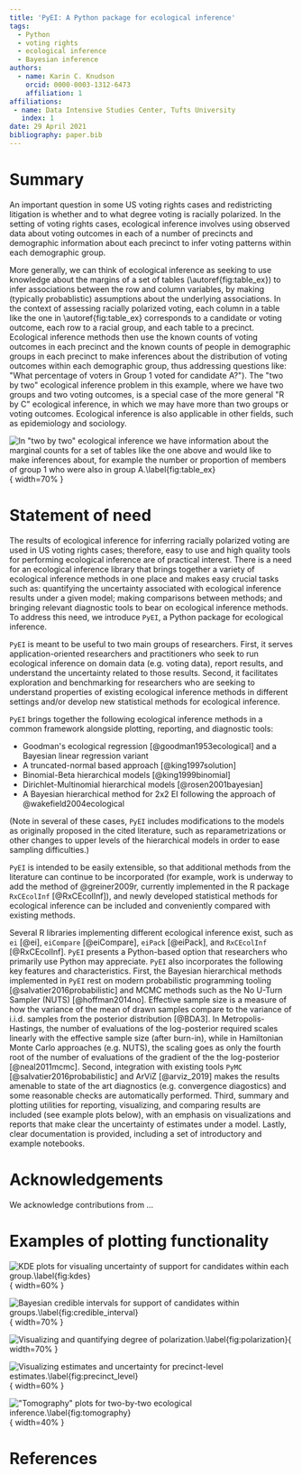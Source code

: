 ```yaml
---
title: 'PyEI: A Python package for ecological inference'
tags:
  - Python
  - voting rights
  - ecological inference
  - Bayesian inference
authors:
  - name: Karin C. Knudson
    orcid: 0000-0003-1312-6473
    affiliation: 1
affiliations:
 - name: Data Intensive Studies Center, Tufts University
   index: 1
date: 29 April 2021
bibliography: paper.bib
---
```


# Summary

An important question in some US voting rights cases and
redistricting litigation is whether and to what degree voting is racially polarized.
In the setting of voting rights cases, ecological inference involves using
observed data about voting outcomes in each of a number of precincts and demographic information
about each precinct to infer voting patterns within each demographic group.

More generally, we can think of ecological inference as seeking to use knowledge about the margins of a set of tables (\autoref{fig:table_ex}) to infer associations between the row and column variables, by making (typically probablistic) assumptions about the underlying associations. In the context of assessing racially polarized voting, each column in a table like the one in \autoref{fig:table_ex} corresponds to a candidate or voting outcome, each row to a racial group, and each table to a precinct. Ecological inference methods then use the known counts of voting outcomes in each precinct and the known counts of people in demographic groups in each precinct to make inferences about the distribution of voting outcomes within each demographic group, thus addressing questions like: "What percentage of voters in Group 1 voted for candidate A?"). The "two by two" ecological inference problem in this example, where we have two groups and two voting outcomes, is a special case of the more general "R by C" ecological inference, in which we may have more than two groups or voting outcomes.
Ecological inference is also applicable in other fields, such as epidemiology and sociology.

![In "two by two" ecological inference we have information about the marginal counts for a set of tables like the one above and would like to make inferences about, for example the number or proportion of members of group 1 who were also in group A.\label{fig:table_ex}](figs/table_ex.png){ width=70% }

# Statement of need

The results of ecological inference for inferring racially polarized voting are used in
US voting rights cases; therefore, easy to use and high quality tools for performing ecological inference are of practical interest. There is a need for an ecological inference library that 
brings together a variety of ecological inference methods in one place and makes easy
crucial tasks such as: quantifying the uncertainty associated with ecological inference
results under a given model; making comparisons between methods; and bringing relevant 
diagnostic tools to bear on ecological inference methods. To address this need, 
we introduce `PyEI`, a Python package for ecological inference. 

`PyEI` is meant to be useful to two main groups of researchers. First, it serves application-oriented researchers and practitioners who seek to run ecological inference on domain data (e.g. voting data), report results, and understand the uncertainty related to those results.
Second, it facilitates exploration and benchmarking for researchers who are seeking to understand properties of existing
ecological inference methods in different settings and/or develop new statistical methods for ecological inference.

`PyEI` brings together the following ecological inference methods in a common framework alongside plotting, reporting, and diagnostic tools:

- Goodman's ecological regression [@goodman1953ecological] and a Bayesian linear regression variant
- A truncated-normal based approach [@king1997solution]
- Binomial-Beta hierarchical models [@king1999binomial]
- Dirichlet-Multinomial hierarchical models [@rosen2001bayesian]
- A Bayesian hierarchical method for 2x2 EI following the approach of @wakefield2004ecological

(Note in several of these cases, `PyEI` includes modifications to the models as originally proposed in the cited literature, such as reparametrizations or other changes to upper levels of the hierarchical models in order to ease sampling difficulties.)

`PyEI` is intended to be easily extensible, so that additional methods from the literature can continue to be incorporated (for example, work is underway to add the method of @greiner2009r, currently implemented in the R package `RxCEcolInf` [@RxCEcolInf]), and newly developed statistical methods for ecological inference can be included and conveniently compared with existing methods.

Several R libraries implementing different ecological inference exist, such as `ei` [@ei], `eiCompare` [@eiCompare], `eiPack` [@eiPack], and `RxCEcolInf` [@RxCEcolInf]. `PyEI` presents a Python-based option that researchers who primarily use Python may appreciate. `PyEI` also 
incorporates the following key features and characteristics. First, the Bayesian hierarchical methods implemented in `PyEI` rest on modern probabilistic programming tooling [@salvatier2016probabilistic] and MCMC methods such as the No U-Turn Sampler (NUTS) [@hoffman2014no]. Effective sample size is a measure of how the variance of the mean of drawn samples compare to the variance of i.i.d. samples from the posterior distribution [@BDA3].
In Metropolis-Hastings, the number of evaluations of the log-posterior required scales linearly with the effective sample size (after burn-in), while in Hamiltonian Monte Carlo approaches (e.g. NUTS), the scaling goes as only the fourth root of the number of evaluations of the gradient of the the log-posterior [@neal2011mcmc].
 Second, integration with existing tools `PyMC` [@salvatier2016probabilistic] and ArViZ [@arviz_2019] makes the results amenable to state of the art diagnostics (e.g. convergence diagostics) and some reasonable checks are automatically performed. Third, summary and plotting utilities for reporting, visualizing, and comparing results are included (see example plots below), with an emphasis on visualizations and reports that make clear the uncertainty of estimates under a model. Lastly, clear documentation is provided, including a set of introductory and example notebooks.

# Acknowledgements

We acknowledge contributions from ...

# Examples of plotting functionality

![KDE plots for visualing uncertainty of support for candidates within each group.\label{fig:kdes}](figs/kdes.png){ width=60% } 

![Bayesian credible intervals for support of candidates within groups.\label{fig:credible_interval}](figs/credible_interval.png){ width=70% }

![Visualizing and quantifying degree of polarization.\label{fig:polarization}](figs/polarization.png){ width=70% }

![Visualizing estimates and uncertainty for precinct-level estimates.\label{fig:precinct_level}](figs/precinct_level.png){ width=60% }

!["Tomography" plots for two-by-two ecological inference.\label{fig:tomography}](figs/tomography.png){ width=40% }

# References

